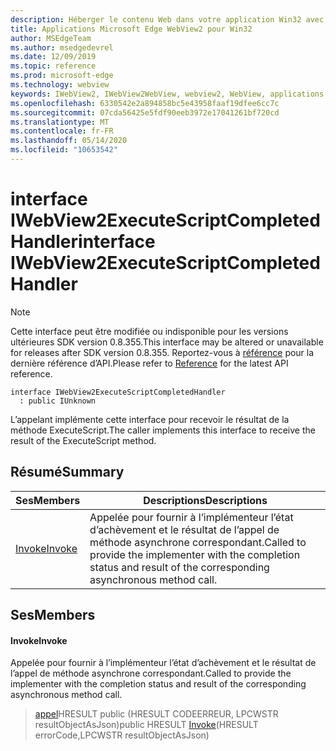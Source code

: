 ```yaml
---
description: Héberger le contenu Web dans votre application Win32 avec le contrôle Microsoft Edge WebView2
title: Applications Microsoft Edge WebView2 pour Win32
author: MSEdgeTeam
ms.author: msedgedevrel
ms.date: 12/09/2019
ms.topic: reference
ms.prod: microsoft-edge
ms.technology: webview
keywords: IWebView2, IWebView2WebView, webview2, WebView, applications Win32, Win32, Edge
ms.openlocfilehash: 6330542e2a894858bc5e43958faaf19dfee6cc7c
ms.sourcegitcommit: 07cda56425e5fdf90eeb3972e17041261bf720cd
ms.translationtype: MT
ms.contentlocale: fr-FR
ms.lasthandoff: 05/14/2020
ms.locfileid: "10653542"
---
```

# <span data-ttu-id="a050d-104">interface IWebView2ExecuteScriptCompletedHandler</span><span class="sxs-lookup"><span data-stu-id="a050d-104">interface IWebView2ExecuteScriptCompletedHandler</span></span> 

> [!NOTE]
> <span data-ttu-id="a050d-105">Cette interface peut être modifiée ou indisponible pour les versions ultérieures SDK version 0.8.355.</span><span class="sxs-lookup"><span data-stu-id="a050d-105">This interface may be altered or unavailable for releases after SDK version 0.8.355.</span></span> <span data-ttu-id="a050d-106">Reportez-vous à [référence](../../../webview2-api-reference.md) pour la dernière référence d’API.</span><span class="sxs-lookup"><span data-stu-id="a050d-106">Please refer to [Reference](../../../webview2-api-reference.md) for the latest API reference.</span></span>

```
interface IWebView2ExecuteScriptCompletedHandler
  : public IUnknown
```

<span data-ttu-id="a050d-107">L’appelant implémente cette interface pour recevoir le résultat de la méthode ExecuteScript.</span><span class="sxs-lookup"><span data-stu-id="a050d-107">The caller implements this interface to receive the result of the ExecuteScript method.</span></span>

## <span data-ttu-id="a050d-108">Résumé</span><span class="sxs-lookup"><span data-stu-id="a050d-108">Summary</span></span>

 <span data-ttu-id="a050d-109">Ses</span><span class="sxs-lookup"><span data-stu-id="a050d-109">Members</span></span>                        | <span data-ttu-id="a050d-110">Descriptions</span><span class="sxs-lookup"><span data-stu-id="a050d-110">Descriptions</span></span>
--------------------------------|---------------------------------------------
[<span data-ttu-id="a050d-111">Invoke</span><span class="sxs-lookup"><span data-stu-id="a050d-111">Invoke</span></span>](#invoke) | <span data-ttu-id="a050d-112">Appelée pour fournir à l’implémenteur l’état d’achèvement et le résultat de l’appel de méthode asynchrone correspondant.</span><span class="sxs-lookup"><span data-stu-id="a050d-112">Called to provide the implementer with the completion status and result of the corresponding asynchronous method call.</span></span>

## <span data-ttu-id="a050d-113">Ses</span><span class="sxs-lookup"><span data-stu-id="a050d-113">Members</span></span>

#### <span data-ttu-id="a050d-114">Invoke</span><span class="sxs-lookup"><span data-stu-id="a050d-114">Invoke</span></span> 

<span data-ttu-id="a050d-115">Appelée pour fournir à l’implémenteur l’état d’achèvement et le résultat de l’appel de méthode asynchrone correspondant.</span><span class="sxs-lookup"><span data-stu-id="a050d-115">Called to provide the implementer with the completion status and result of the corresponding asynchronous method call.</span></span>

> <span data-ttu-id="a050d-116">[appel](#invoke)HRESULT public (HRESULT CODEERREUR, LPCWSTR resultObjectAsJson)</span><span class="sxs-lookup"><span data-stu-id="a050d-116">public HRESULT [Invoke](#invoke)(HRESULT errorCode,LPCWSTR resultObjectAsJson)</span></span>


